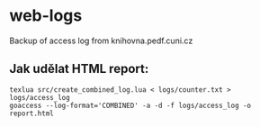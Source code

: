 # web-logs
Backup of access log from knihovna.pedf.cuni.cz

## Jak udělat HTML report:

    texlua src/create_combined_log.lua < logs/counter.txt > logs/access_log
    goaccess --log-format='COMBINED' -a -d -f logs/access_log -o report.html
